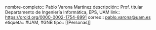 nombre-completo:: Pablo Varona Martinez
descripción:: Prof. titular Departamento de Ingeniería Informática, EPS, UAM
link:: https://orcid.org/0000-0002-1754-8991
correo:: pablo.varona@uam.es
etiqueta:: #UAM, #GNB
tipo:: [[Personas]]
